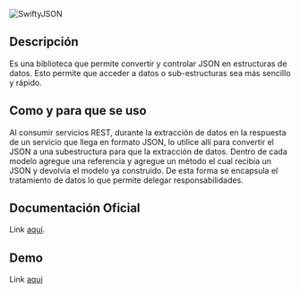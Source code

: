 ![SwiftyJSON](https://i2.wp.com/ashishkakkad.com/wp-content/uploads/2017/06/Swift-JSON-Encoding.jpg)

## Descripción
Es una biblioteca que permite convertir y controlar JSON en estructuras de datos. Esto permite que acceder a datos o sub-estructuras sea más sencillo y rápido.

## Como y para que se uso
Al consumir servicios REST, durante la extracción de datos en la respuesta de un servicio que llega en formato JSON, lo utilice allí para convertir el JSON a una subestructura para que la extracción de datos. Dentro de cada modelo agregue una referencia y agregue un método el cual recibía un JSON y devolvía el modelo ya construido. De esta forma se encapsula el tratamiento de datos lo que permite delegar responsabilidades.

## Documentación Oficial
Link [aquí](https://github.com/SwiftyJSON/SwiftyJSON).

## Demo
Link [aquí](https://github.com/SwiftyJSON/SwiftyJSON/tree/master/Example)


